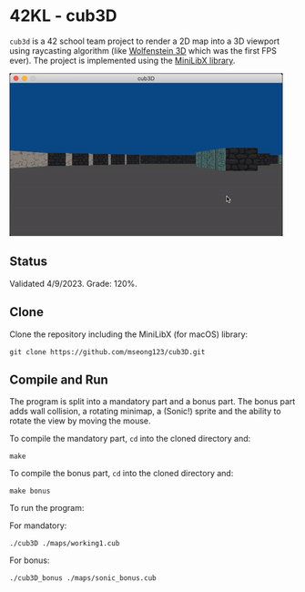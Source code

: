 # 42KL - cub3D

`cub3d` is a 42 school team project to render a 2D map into a 3D viewport using raycasting algorithm (like [Wolfenstein 3D](https://fr.wikipedia.org/wiki/Wolfenstein_3D) which was the first FPS ever). The project is implemented using the [MiniLibX library](https://github.com/42Paris/minilibx-linux).

![mandatory gif](https://github.com/mseong123/cub3D/blob/main/assets/mandatory.gif)

## Status

Validated 4/9/2023. Grade: 120%.

## Clone

Clone the repository including the MiniLibX (for macOS) library:

```shell
git clone https://github.com/mseong123/cub3D.git
```
## Compile and Run

The program is split into a mandatory part and a bonus part. The bonus part adds wall collision, a rotating minimap, a (Sonic!) sprite and the ability to rotate the view by moving the mouse.

To compile the mandatory part, `cd` into the cloned directory and:

```shell
make
```

To compile the bonus part, `cd` into the cloned directory and:

```shell
make bonus
```

To run the program:

For mandatory:
```shell
./cub3D ./maps/working1.cub
```
For bonus:
```shell
./cub3D_bonus ./maps/sonic_bonus.cub
```

